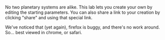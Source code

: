 
No two planetary systems are alike. This lab lets you create your own
by editing the starting parameters. You can also share a link to your
creation by clicking "share" and using that special link.

We've noticed that (yet again), firefox is buggy, and there's no
work around. So... best viewed in chrome, or safari.
